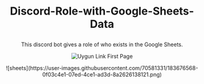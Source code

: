 # <p align = "center"> Discord-Role-with-Google-Sheets-Data </p>
 <p align = "center"> This discord bot gives a role of who exists in the Google Sheets.</p>
 
 
 <p align="center">
  <img src="https://user-images.githubusercontent.com/70581331/183676568-0f03c4e1-07ed-4ce1-ad3d-8a2626138121.png" alt="Uygun Link First Page"/>

</p>




<p align = "center">![sheets](https://user-images.githubusercontent.com/70581331/183676568-0f03c4e1-07ed-4ce1-ad3d-8a2626138121.png) </p>
